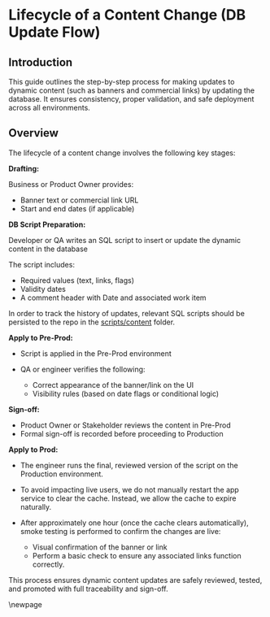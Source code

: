 ﻿# Lifecycle of a Content Change (DB Update Flow)

## Introduction

This guide outlines the step-by-step process for making updates to dynamic content (such as banners and commercial links) by updating the database.
It ensures consistency, proper validation, and safe deployment across all environments.

## Overview

The lifecycle of a content change involves the following key stages:

 **Drafting:**

Business or Product Owner provides:

- Banner text or commercial link URL
- Start and end dates (if applicable)

**DB Script Preparation:**

Developer or QA writes an SQL script to insert or update the dynamic content in the database

The script includes:

- Required values (text, links, flags)
- Validity dates
- A comment header with Date and associated work item

In order to track the history of updates, relevant SQL scripts should be persisted to the repo in the [scripts/content](../../scripts/content) folder.

**Apply to Pre-Prod:**

- Script is applied in the Pre-Prod environment
- QA or engineer verifies the following:

  - Correct appearance of the banner/link on the UI
  - Visibility rules (based on date flags or conditional logic)

**Sign-off:**

- Product Owner or Stakeholder reviews the content in Pre-Prod
- Formal sign-off is recorded before proceeding to Production

**Apply to Prod:**

- The engineer runs the final, reviewed version of the script on the Production environment.
- To avoid impacting live users, we do not manually restart the app service to clear the cache. Instead, we allow the cache to expire naturally.
- After approximately one hour (once the cache clears automatically), smoke testing is performed to confirm the changes are live:

  - Visual confirmation of the banner or link
  - Perform a basic check to ensure any associated links function correctly.

This process ensures dynamic content updates are safely reviewed, tested, and promoted with full traceability and sign-off.

<!-- Leave the rest of this page blank -->
\newpage
